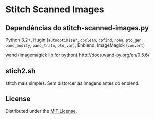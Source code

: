 # Stitch Scanned Images

## Dependências do stitch-scanned-images.py

Python 3.2+, Hugin (`autooptimiser`, `cpclean`, `cpfind`, `nona`, `pto_gen`,
`pano_modify`, `pano_trafo`, `pto_var`), Enblend, ImageMagick (`convert`)

wand (imagemagick lib for python) http://docs.wand-py.org/en/0.5.6/

## stich2.sh

stitch mais simples. Sem distorcer as imagens antes do enblend.

## License

Distributed under the [MIT License](http://www.opensource.org/licenses/MIT).
